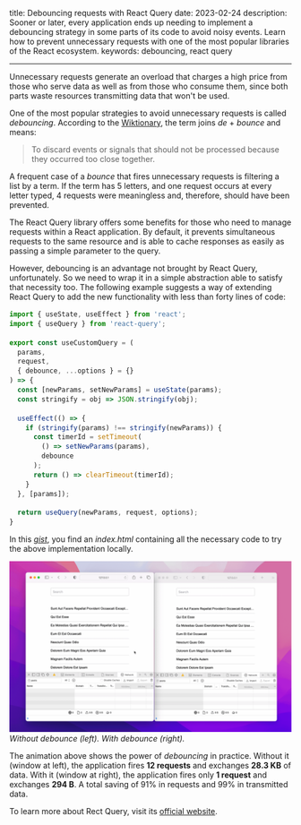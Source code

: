 title: Debouncing requests with React Query
date: 2023-02-24
description: Sooner or later, every application ends up needing to implement a debouncing strategy in some parts of its code to avoid noisy events. Learn how to prevent unnecessary requests with one of the most popular libraries of the React ecosystem.
keywords: debouncing, react query

---

Unnecessary requests generate an overload that charges a high price from those who serve data as well as from those who consume them, since both parts waste resources transmitting data that won't be used.

One of the most popular strategies to avoid unnecessary requests is called *debouncing*. According to the [Wiktionary](https://en.wiktionary.org/wiki/debounce), the term joins *de* + *bounce* and means:

> To discard events or signals that should not be processed because they occurred too close together.

A frequent case of a *bounce* that fires unnecessary requests is filtering a list by a term. If the term has 5 letters, and one request occurs at every letter typed, 4 requests were meaningless and, therefore, should have been prevented.

The React Query library offers some benefits for those who need to manage requests within a React application. By default, it prevents simultaneous requests to the same resource and is able to cache responses as easily as passing a simple parameter to the query.

However, debouncing is an advantage not brought by React Query, unfortunately. So we need to wrap it in a simple abstraction able to satisfy that necessity too. The following example suggests a way of extending React Query to add the new functionality with less than forty lines of code:

``` javascript
import { useState, useEffect } from 'react';
import { useQuery } from 'react-query';

export const useCustomQuery = (
  params,
  request,
  { debounce, ...options } = {}
) => {
  const [newParams, setNewParams] = useState(params);
  const stringify = obj => JSON.stringify(obj);

  useEffect(() => {
    if (stringify(params) !== stringify(newParams)) {
      const timerId = setTimeout(
        () => setNewParams(params),
        debounce
      );
      return () => clearTimeout(timerId);
    }
  }, [params]);

  return useQuery(newParams, request, options);
}
```
In this [*gist*](https://gist.github.com/rafaelcamargo/eda94014a8e087334a201feea1f6e6df), you find an *index.html* containing all the necessary code to try the above implementation locally.

![An animation containing two Safari windows. The first one filters a list without debouncing. The second one does the same, but with deboucing](../../images/debouncing-in-practice.gif)  
_Without debounce (left). With debounce (right)._

The animation above shows the power of *debouncing* in practice. Without it (window at left), the application fires **12 requests** and exchanges **28.3 KB** of data. With it (window at right), the application fires only **1 request** and exchanges **294 B**. A total saving of 91% in requests and 99% in transmitted data.

To learn more about Rect Query, visit its [official website](https://react-query-v3.tanstack.com/).
